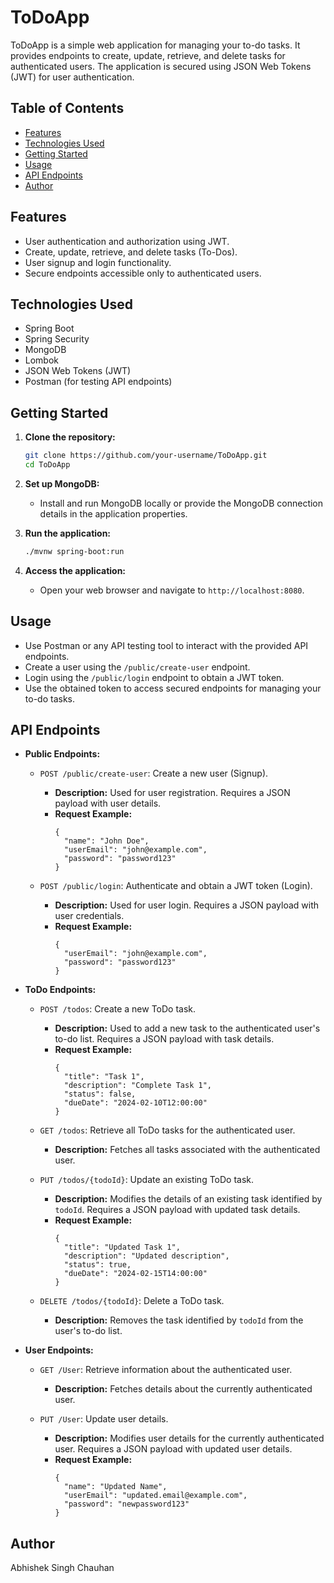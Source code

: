 

# ToDoApp

ToDoApp is a simple web application for managing your to-do tasks. It provides endpoints to create, update, retrieve, and delete tasks for authenticated users. The application is secured using JSON Web Tokens (JWT) for user authentication.

## Table of Contents

- [Features](#features)
- [Technologies Used](#technologies-used)
- [Getting Started](#getting-started)
- [Usage](#usage)
- [API Endpoints](#api-endpoints)
- [Author](#author)

## Features

- User authentication and authorization using JWT.
- Create, update, retrieve, and delete tasks (To-Dos).
- User signup and login functionality.
- Secure endpoints accessible only to authenticated users.

## Technologies Used

- Spring Boot
- Spring Security
- MongoDB
- Lombok
- JSON Web Tokens (JWT)
- Postman (for testing API endpoints)

## Getting Started

1. **Clone the repository:**
   ```bash
   git clone https://github.com/your-username/ToDoApp.git
   cd ToDoApp
   ```

2. **Set up MongoDB:**
    - Install and run MongoDB locally or provide the MongoDB connection details in the application properties.

3. **Run the application:**
   ```bash
   ./mvnw spring-boot:run
   ```

4. **Access the application:**
    - Open your web browser and navigate to `http://localhost:8080`.

## Usage

- Use Postman or any API testing tool to interact with the provided API endpoints.
- Create a user using the `/public/create-user` endpoint.
- Login using the `/public/login` endpoint to obtain a JWT token.
- Use the obtained token to access secured endpoints for managing your to-do tasks.

## API Endpoints

- **Public Endpoints:**
    - `POST /public/create-user`: Create a new user (Signup).
        - **Description:** Used for user registration. Requires a JSON payload with user details.
        - **Request Example:**
          ```
          {
            "name": "John Doe",
            "userEmail": "john@example.com",
            "password": "password123"
          }
          ```

    - `POST /public/login`: Authenticate and obtain a JWT token (Login).
        - **Description:** Used for user login. Requires a JSON payload with user credentials.
        - **Request Example:**
          ```
          {
            "userEmail": "john@example.com",
            "password": "password123"
          }
          ```

- **ToDo Endpoints:**
    - `POST /todos`: Create a new ToDo task.
        - **Description:** Used to add a new task to the authenticated user's to-do list. Requires a JSON payload with task details.
        - **Request Example:**
          ```
          {
            "title": "Task 1",
            "description": "Complete Task 1",
            "status": false,
            "dueDate": "2024-02-10T12:00:00"
          }
          ```

    - `GET /todos`: Retrieve all ToDo tasks for the authenticated user.
        - **Description:** Fetches all tasks associated with the authenticated user.

    - `PUT /todos/{todoId}`: Update an existing ToDo task.
        - **Description:** Modifies the details of an existing task identified by `todoId`. Requires a JSON payload with updated task details.
        - **Request Example:**
          ```
          {
            "title": "Updated Task 1",
            "description": "Updated description",
            "status": true,
            "dueDate": "2024-02-15T14:00:00"
          }
          ```

    - `DELETE /todos/{todoId}`: Delete a ToDo task.
        - **Description:** Removes the task identified by `todoId` from the user's to-do list.

- **User Endpoints:**
    - `GET /User`: Retrieve information about the authenticated user.
        - **Description:** Fetches details about the currently authenticated user.

    - `PUT /User`: Update user details.
        - **Description:** Modifies user details for the currently authenticated user. Requires a JSON payload with updated user details.
        - **Request Example:**
          ```
          {
            "name": "Updated Name",
            "userEmail": "updated.email@example.com",
            "password": "newpassword123"
          }
          ```

## Author

Abhishek Singh Chauhan